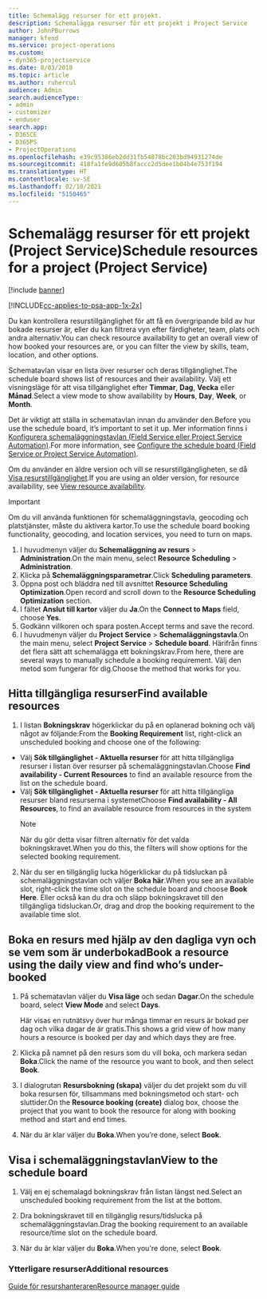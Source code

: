 ```yaml
---
title: Schemalägg resurser för ett projekt.
description: Schemalägga resurser för ett projekt i Project Service
author: JohnPBurrows
manager: kfend
ms.service: project-operations
ms.custom:
- dyn365-projectservice
ms.date: 8/03/2018
ms.topic: article
ms.author: ruhercul
audience: Admin
search.audienceType:
- admin
- customizer
- enduser
search.app:
- D365CE
- D365PS
- ProjectOperations
ms.openlocfilehash: e39c95386eb2dd31fb54878bc203bd94931274de
ms.sourcegitcommit: 418fa1fe9d605b8faccc2d5dee1b04b4e753f194
ms.translationtype: HT
ms.contentlocale: sv-SE
ms.lasthandoff: 02/10/2021
ms.locfileid: "5150465"
---
```

# <a name="schedule-resources-for-a-project-project-service"></a><span data-ttu-id="dc585-103">Schemalägg resurser för ett projekt (Project Service)</span><span class="sxs-lookup"><span data-stu-id="dc585-103">Schedule resources for a project (Project Service)</span></span>

[!include [banner](../includes/psa-now-project-operations.md)]

[!INCLUDE[cc-applies-to-psa-app-1x-2x](../includes/cc-applies-to-psa-app-1x-2x.md)]

<span data-ttu-id="dc585-104">Du kan kontrollera resurstillgänglighet för att få en övergripande bild av hur bokade resurser är, eller du kan filtrera vyn efter färdigheter, team, plats och andra alternativ.</span><span class="sxs-lookup"><span data-stu-id="dc585-104">You can check resource availability to get an overall view of how booked your resources are, or you can filter the view by skills, team, location, and other options.</span></span>  
  
<span data-ttu-id="dc585-105">Schematavlan visar en lista över resurser och deras tillgänglighet.</span><span class="sxs-lookup"><span data-stu-id="dc585-105">The schedule board shows list of resources and their availability.</span></span> <span data-ttu-id="dc585-106">Välj ett visningsläge för att visa tillgänglighet efter **Timmar**, **Dag**, **Vecka** eller **Månad**.</span><span class="sxs-lookup"><span data-stu-id="dc585-106">Select a view mode to show availability by **Hours**, **Day**, **Week**, or **Month**.</span></span>  
  
<span data-ttu-id="dc585-107">Det är viktigt att ställa in schematavlan innan du använder den.</span><span class="sxs-lookup"><span data-stu-id="dc585-107">Before you use the schedule board, it’s important to set it up.</span></span> <span data-ttu-id="dc585-108">Mer information finns i [Konfigurera schemaläggningstavlan (Field Service eller Project Service Automation)](https://docs.microsoft.com/dynamics365/field-service/configure-schedule-board).</span><span class="sxs-lookup"><span data-stu-id="dc585-108">For more information, see [Configure the schedule board (Field Service or Project Service Automation)](https://docs.microsoft.com/dynamics365/field-service/configure-schedule-board).</span></span>
  
<span data-ttu-id="dc585-109">Om du använder en äldre version och vill se resurstillgängligheten, se då [Visa resurstillgänglighet](../psa/view-resource-availability.md).</span><span class="sxs-lookup"><span data-stu-id="dc585-109">If you are using an older version, for resource availability, see [View resource availability](../psa/view-resource-availability.md).</span></span>  

> [!IMPORTANT]
>  <span data-ttu-id="dc585-110">Om du vill använda funktionen för schemaläggningstavla, geocoding och platstjänster, måste du aktivera kartor.</span><span class="sxs-lookup"><span data-stu-id="dc585-110">To use the schedule board booking functionality, geocoding, and location services, you need to turn on maps.</span></span>  
> 
> 1. <span data-ttu-id="dc585-111">I huvudmenyn väljer du **Schemaläggning av resurs** > **Administration**.</span><span class="sxs-lookup"><span data-stu-id="dc585-111">On the main menu, select **Resource Scheduling** > **Administration**.</span></span>  
> 2. <span data-ttu-id="dc585-112">Klicka på **Schemaläggningsparametrar**.</span><span class="sxs-lookup"><span data-stu-id="dc585-112">Click **Scheduling parameters**.</span></span>  
> 3. <span data-ttu-id="dc585-113">Öppna post och bläddra ned till avsnittet **Resource Scheduling Optimization**.</span><span class="sxs-lookup"><span data-stu-id="dc585-113">Open record and scroll down to the **Resource Scheduling Optimization** section.</span></span>  
> 4. <span data-ttu-id="dc585-114">I fältet **Anslut till kartor** väljer du **Ja**.</span><span class="sxs-lookup"><span data-stu-id="dc585-114">On the **Connect to Maps** field, choose **Yes**.</span></span>  
> 5. <span data-ttu-id="dc585-115">Godkänn villkoren och spara posten.</span><span class="sxs-lookup"><span data-stu-id="dc585-115">Accept terms and save the record.</span></span>  
> 6. <span data-ttu-id="dc585-116">I huvudmenyn väljer du **Project Service** > **Schemaläggningstavla**.</span><span class="sxs-lookup"><span data-stu-id="dc585-116">On the main menu, select **Project Service** > **Schedule board**.</span></span> <span data-ttu-id="dc585-117">Härifrån finns det flera sätt att schemalägga ett bokningskrav.</span><span class="sxs-lookup"><span data-stu-id="dc585-117">From here, there are several ways to manually schedule a booking requirement.</span></span> <span data-ttu-id="dc585-118">Välj den metod som fungerar för dig.</span><span class="sxs-lookup"><span data-stu-id="dc585-118">Choose the method that works for you.</span></span>
  
## <a name="find-available-resources"></a><span data-ttu-id="dc585-119">Hitta tillgängliga resurser</span><span class="sxs-lookup"><span data-stu-id="dc585-119">Find available resources</span></span>

1.  <span data-ttu-id="dc585-120">I listan **Bokningskrav** högerklickar du på en oplanerad bokning och välj något av följande:</span><span class="sxs-lookup"><span data-stu-id="dc585-120">From the **Booking Requirement** list, right-click an unscheduled booking and choose one of the following:</span></span>  
  
- <span data-ttu-id="dc585-121">Välj **Sök tillgänglighet - Aktuella resurser** för att hitta tillgängliga resurser i listan över resurser på schemaläggningstavlan.</span><span class="sxs-lookup"><span data-stu-id="dc585-121">Choose **Find availability - Current Resources** to find an available resource from the list on the schedule board.</span></span>  
- <span data-ttu-id="dc585-122">Välj **Sök tillgänglighet - Aktuella resurser** för att hitta tillgängliga resurser bland resurserna i systemet</span><span class="sxs-lookup"><span data-stu-id="dc585-122">Choose **Find availability - All Resources**, to find an available resource from resources in the system</span></span>  
   > [!NOTE]
   >  <span data-ttu-id="dc585-123">När du gör detta visar filtren alternativ för det valda bokningskravet.</span><span class="sxs-lookup"><span data-stu-id="dc585-123">When you do this, the filters will show options for the selected booking requirement.</span></span>  
  
2. <span data-ttu-id="dc585-124">När du ser en tillgänglig lucka högerklickar du på tidsluckan på schemaläggningstavlan och väljer **Boka här**.</span><span class="sxs-lookup"><span data-stu-id="dc585-124">When you see an available slot, right-click the time slot on the schedule board and choose **Book Here**.</span></span> <span data-ttu-id="dc585-125">Eller också kan du dra och släpp bokningskravet till den tillgängliga tidsluckan.</span><span class="sxs-lookup"><span data-stu-id="dc585-125">Or, drag and drop the booking requirement to the available time slot.</span></span>  
  

## <a name="book-a-resource-using-the-daily-view-and-find-whos-under-booked"></a><span data-ttu-id="dc585-126">Boka en resurs med hjälp av den dagliga vyn och se vem som är underbokad</span><span class="sxs-lookup"><span data-stu-id="dc585-126">Book a resource using the daily view and find who’s under-booked</span></span>
  
1.  <span data-ttu-id="dc585-127">På schematavlan väljer du **Visa läge** och sedan **Dagar**.</span><span class="sxs-lookup"><span data-stu-id="dc585-127">On the schedule board, select **View Mode** and select **Days**.</span></span>  
  
    <span data-ttu-id="dc585-128">Här visas en rutnätsvy över hur många timmar en resurs är bokad per dag och vilka dagar de är gratis.</span><span class="sxs-lookup"><span data-stu-id="dc585-128">This shows a grid view of how many hours a resource is booked per day and which days they are free.</span></span>  
  
2.  <span data-ttu-id="dc585-129">Klicka på namnet på den resurs som du vill boka, och markera sedan **Boka**.</span><span class="sxs-lookup"><span data-stu-id="dc585-129">Click the name of the resource you want to book, and then select **Book**.</span></span>  
  
3.  <span data-ttu-id="dc585-130">I dialogrutan **Resursbokning (skapa)** väljer du det projekt som du vill boka resursen för, tillsammans med bokningsmetod och start- och sluttider.</span><span class="sxs-lookup"><span data-stu-id="dc585-130">On the **Resource booking (create)** dialog box, choose the project that you want to book the resource for along with booking method and start and end times.</span></span>  
  
4.  <span data-ttu-id="dc585-131">När du är klar väljer du **Boka**.</span><span class="sxs-lookup"><span data-stu-id="dc585-131">When you’re done, select **Book**.</span></span>  
  
## <a name="view-to-the-schedule-board"></a><span data-ttu-id="dc585-132">Visa i schemaläggningstavlan</span><span class="sxs-lookup"><span data-stu-id="dc585-132">View to the schedule board</span></span>
  
1.  <span data-ttu-id="dc585-133">Välj en ej schemalagd bokningskrav från listan längst ned.</span><span class="sxs-lookup"><span data-stu-id="dc585-133">Select an unscheduled booking requirement from the list at the bottom.</span></span>  
  
2.  <span data-ttu-id="dc585-134">Dra bokningskravet till en tillgänglig resurs/tidslucka på schemaläggningstavlan.</span><span class="sxs-lookup"><span data-stu-id="dc585-134">Drag the booking requirement to an available resource/time slot on the schedule board.</span></span>  
  
3.  <span data-ttu-id="dc585-135">När du är klar väljer du **Boka**.</span><span class="sxs-lookup"><span data-stu-id="dc585-135">When you're done, select **Book**.</span></span>  
  
### <a name="additional-resources"></a><span data-ttu-id="dc585-136">Ytterligare resurser</span><span class="sxs-lookup"><span data-stu-id="dc585-136">Additional resources</span></span>  
 [<span data-ttu-id="dc585-137">Guide för resurshanteraren</span><span class="sxs-lookup"><span data-stu-id="dc585-137">Resource manager guide</span></span>](../psa/resource-manager-guide.md)
